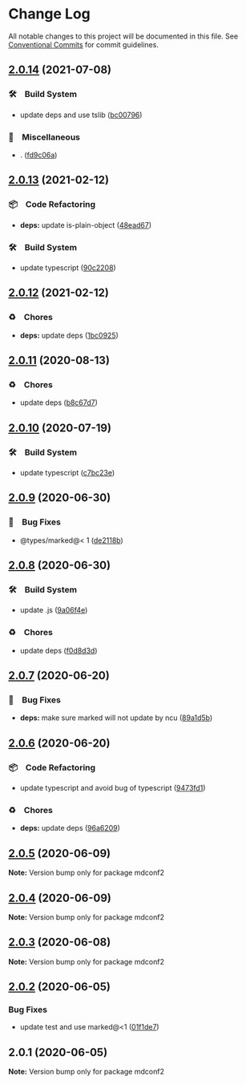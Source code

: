 # Change Log

All notable changes to this project will be documented in this file.
See [Conventional Commits](https://conventionalcommits.org) for commit guidelines.

## [2.0.14](https://github.com/bluelovers/mdconf/compare/mdconf2@2.0.13...mdconf2@2.0.14) (2021-07-08)


### 🛠　Build System

* update deps and use tslib ([bc00796](https://github.com/bluelovers/mdconf/commit/bc007968e0dde703a1b4e79d147bd7122fe3468b))


### 🔖　Miscellaneous

* . ([fd9c06a](https://github.com/bluelovers/mdconf/commit/fd9c06a1e1bc526117eee710e13814cc174c4bf4))





## [2.0.13](https://github.com/bluelovers/mdconf/compare/mdconf2@2.0.12...mdconf2@2.0.13) (2021-02-12)


### 📦　Code Refactoring

* **deps:** update is-plain-object ([48ead67](https://github.com/bluelovers/mdconf/commit/48ead6797a8faab19e8a306e027c2cb1e556acc2))


### 🛠　Build System

* update typescript ([90c2208](https://github.com/bluelovers/mdconf/commit/90c22085d647eea8c5e8c4a24ca3dd63cbf784af))





## [2.0.12](https://github.com/bluelovers/mdconf/compare/mdconf2@2.0.11...mdconf2@2.0.12) (2021-02-12)


### ♻️　Chores

* **deps:** update deps ([1bc0925](https://github.com/bluelovers/mdconf/commit/1bc09257c16754054103f3aec637dcf18f81f25a))





## [2.0.11](https://github.com/bluelovers/mdconf/compare/mdconf2@2.0.10...mdconf2@2.0.11) (2020-08-13)


### ♻️　Chores

* update deps ([b8c67d7](https://github.com/bluelovers/mdconf/commit/b8c67d7e0447d0afdedef9d1023f254c929efbeb))





## [2.0.10](https://github.com/bluelovers/mdconf/compare/mdconf2@2.0.9...mdconf2@2.0.10) (2020-07-19)


### 🛠　Build System

* update typescript ([c7bc23e](https://github.com/bluelovers/mdconf/commit/c7bc23ed14faf935ec25170eb23010d8f9c685c1))





## [2.0.9](https://github.com/bluelovers/mdconf/compare/mdconf2@2.0.8...mdconf2@2.0.9) (2020-06-30)


### 🐛　Bug Fixes

* @types/marked@< 1 ([de2118b](https://github.com/bluelovers/mdconf/commit/de2118bde74358c4338e7d9ca7258df7d3ce24bb))





## [2.0.8](https://github.com/bluelovers/mdconf/compare/mdconf2@2.0.7...mdconf2@2.0.8) (2020-06-30)


### 🛠　Build System

* update .js ([9a06f4e](https://github.com/bluelovers/mdconf/commit/9a06f4ea5bcbb28992702ed75cdd432963caa95c))


### ♻️　Chores

* update deps ([f0d8d3d](https://github.com/bluelovers/mdconf/commit/f0d8d3d96cef067e3f1c2bc8c5e4110110d5c25b))





## [2.0.7](https://github.com/bluelovers/mdconf/compare/mdconf2@2.0.6...mdconf2@2.0.7) (2020-06-20)


### 🐛　Bug Fixes

* **deps:** make sure marked will not update by ncu ([89a1d5b](https://github.com/bluelovers/mdconf/commit/89a1d5bf7d572d0784bcc4541994688dff5b33cd))





## [2.0.6](https://github.com/bluelovers/mdconf/compare/mdconf2@2.0.5...mdconf2@2.0.6) (2020-06-20)


### 📦　Code Refactoring

* update typescript and avoid bug of typescript ([9473fd1](https://github.com/bluelovers/mdconf/commit/9473fd159a3e0774e7646ab2dc60d73a4667f09b))


### ♻️　Chores

* **deps:** update deps ([96a6209](https://github.com/bluelovers/mdconf/commit/96a62099f0774dae433a16b9e20f2c4ddd518749))





## [2.0.5](https://github.com/bluelovers/mdconf/compare/mdconf2@2.0.4...mdconf2@2.0.5) (2020-06-09)

**Note:** Version bump only for package mdconf2





## [2.0.4](https://github.com/bluelovers/mdconf/compare/mdconf2@2.0.3...mdconf2@2.0.4) (2020-06-09)

**Note:** Version bump only for package mdconf2





## [2.0.3](https://github.com/bluelovers/mdconf/compare/mdconf2@2.0.2...mdconf2@2.0.3) (2020-06-08)

**Note:** Version bump only for package mdconf2





## [2.0.2](https://github.com/bluelovers/mdconf/compare/mdconf2@2.0.1...mdconf2@2.0.2) (2020-06-05)


### Bug Fixes

* update test and use marked@<1 ([01f1de7](https://github.com/bluelovers/mdconf/commit/01f1de73b61c7fc38366700a1a8eccd2c6f222d3))





## 2.0.1 (2020-06-05)

**Note:** Version bump only for package mdconf2
